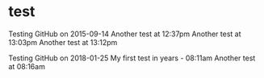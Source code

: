# test
Testing GitHub on 2015-09-14
Another test at 12:37pm
Another test at 13:03pm
Another test at 13:12pm

Testing GitHub on 2018-01-25
My first test in years - 08:11am
Another test at 08:16am
